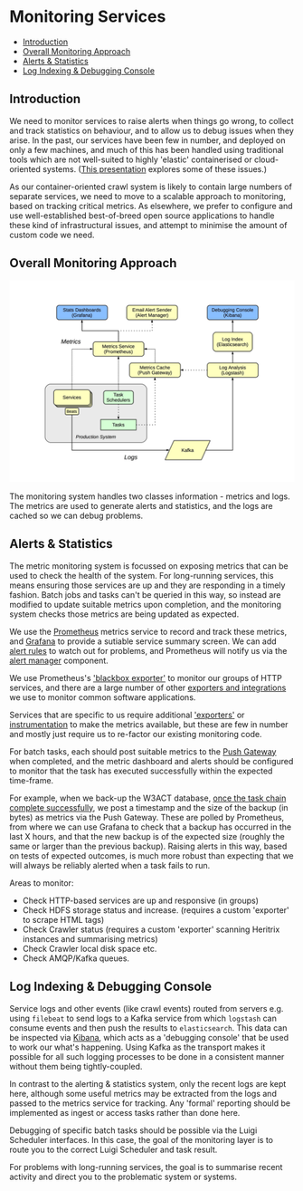 Monitoring Services
===================

<!-- MarkdownTOC depth=2 autolink=true bracket=round lowercase_only_ascii=true -->

- [Introduction](#introduction)
- [Overall Monitoring Approach](#overall-monitoring-approach)
- [Alerts & Statistics](#alerts--statistics)
- [Log Indexing & Debugging Console](#log-indexing--debugging-console)

<!-- /MarkdownTOC -->

Introduction
------------

We need to monitor services to raise alerts when things go wrong, to collect and track statistics on behaviour, and to allow us to debug issues when they arise. In the past, our services have been few in number, and deployed on only a few machines, and much of this has been handled using traditional tools which are not well-suited to highly 'elastic' containerised or cloud-oriented systems. ([This presentation](https://www.youtube.com/watch?v=hCBGyLRJ1qo) explores some of these issues.)

As our container-oriented crawl system is likely to contain large numbers of separate services, we need to move to a scalable approach to monitoring, based on tracking critical metrics. As elsewhere, we prefer to configure and use well-established best-of-breed open source applications to handle these kind of infrastructural issues, and attempt to minimise the amount of custom code we need.

Overall Monitoring Approach
---------------------------

![Monitoring for Alerts, Statistics & Debugging](./drawings/ng-was-monitoring.jpg)

The monitoring system handles two classes information - metrics and logs. The metrics are used to generate alerts and statistics, and the logs are cached so we can debug problems.

Alerts & Statistics
-------------------

The metric monitoring system is focussed on exposing metrics that can be used to check the health of the system. For long-running services, this means ensuring those services are up and they are responding in a timely fashion. Batch jobs and tasks can't be queried in this way, so instead are modified to update suitable metrics upon completion, and the monitoring system checks those metrics are being updated as expected.

We use the [Prometheus](https://prometheus.io/) metrics service to record and track these metrics, and [Grafana](https://grafana.com/) to provide a sutiable service summary screen. We can add [alert rules](https://prometheus.io/docs/alerting/rules/) to watch out for problems, and Prometheus will notify us via the [alert manager](https://prometheus.io/docs/alerting/alertmanager/) component.

We use Prometheus's ['blackbox exporter'](https://github.com/prometheus/blackbox_exporter) to monitor our groups of HTTP services, and there are a large number of other [exporters and integrations](https://prometheus.io/docs/instrumenting/exporters/) we use to monitor common software applications.

Services that are specific to us require additional ['exporters'](https://prometheus.io/docs/instrumenting/writing_exporters/) or [instrumentation](https://prometheus.io/docs/instrumenting/clientlibs/) to make the metrics available, but these are few in number and mostly just require us to re-factor our existing monitoring code.

For batch tasks, each should post suitable metrics to the [Push Gateway](https://prometheus.io/docs/instrumenting/pushing/) when completed, and the metric dashboard and alerts should be configured to monitor that the task has executed successfully within the expected time-frame.

For example, when we back-up the W3ACT database, [once the task chain complete successfully](http://luigi.readthedocs.io/en/stable/tasks.html#events-and-callbacks), we post a timestamp and the size of the backup (in bytes) as metrics via the Push Gateway. These are polled by Prometheus, from where we can use Grafana to check that a backup has occurred in the last X hours, and that the new backup is of the expected size (roughly the same or larger than the previous backup). Raising alerts in this way, based on tests of expected outcomes, is much more robust than expecting that we will always be reliably alerted when a task fails to run.

Areas to monitor:

- Check HTTP-based services are up and responsive (in groups)
- Check HDFS storage status and increase. (requires a custom 'exporter' to scrape HTML tags)
- Check Crawler status (requires a custom 'exporter' scanning Heritrix instances and summarising metrics)
- Check Crawler local disk space etc.
- Check AMQP/Kafka queues.


Log Indexing & Debugging Console
--------------------------------

Service logs and other events (like crawl events) routed from servers e.g. using `filebeat` to send logs to a Kafka service from which `logstash` can consume events and then push the results to `elasticsearch`. This data can be inspected via [Kibana](https://www.elastic.co/products/kibana), which acts as a 'debugging console' that be used to work our what's happening. Using Kafka as the transport makes it possible for all such logging processes to be done in a consistent manner without them being tightly-coupled.

In contrast to the alerting & statistics system, only the recent logs are kept here, although some useful metrics may be extracted from the logs and passed to the metrics service for tracking. Any 'formal' reporting should be implemented as ingest or access tasks rather than done here.

Debugging of specific batch tasks should be possible via the Luigi Scheduler interfaces. In this case, the goal of the monitoring layer is to route you to the correct Luigi Scheduler and task result.

For problems with long-running services, the goal is to summarise recent activity and direct you to the problematic system or systems.


